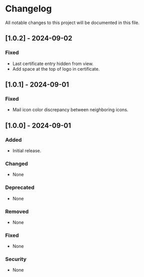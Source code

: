# Changelog

All notable changes to this project will be documented in this file.

## [1.0.2] - 2024-09-02
### Fixed
- Last certificate entry hidden from view.
- Add space at the top of logo in certificate.

## [1.0.1] - 2024-09-01
### Fixed
- Mail icon color discrepancy between neighboring icons.

## [1.0.0] - 2024-09-01

### Added
- Initial release.

### Changed
- None

### Deprecated
- None

### Removed
- None

### Fixed
- None

### Security
- None
